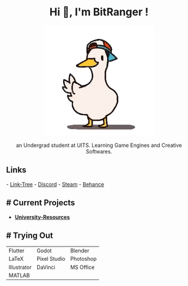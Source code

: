 <h1 align="center">Hi 👋, I'm BitRanger !</h1>
<p align=center> <img src="shuba-duck-know-your-meme.gif" height=300px width=300px></p>
<p align=center>an Undergrad student at UITS. Learning Game Engines and Creative Softwares.</p> 
  
<h2>Links</h2>
- <a href="https://forms.gle/ifDSTsdRaG9c4zJ3A">Link-Tree</a>
- <a href="https://discordapp.com/users/461953229299646471">Discord</a>
- <a href="https://steamcommunity.com/id/BitRanger/">Steam</a>
- <a href="https://www.behance.net/b1tranger">Behance</a>

<h2># Current Projects</h2>

- **[University-Resources](https://b1tranger.github.io/oUITS-Resources/)**


<h2># Trying Out</h2>
<table><tr>
<td>Flutter</td>
<td>Godot</td>
<td>Blender</td>
</tr>
<tr>
<td>LaTeX</td>
<td>Pixel Studio</td>
<td>Photoshop</td>
</tr>
<tr>
<td>Illustrator</td>
<td>DaVinci</td>
<td>MS Office</td>
</tr>
<tr>
<td>MATLAB</td>
<td></td>
<td></td>
</tr></table>

<!-- <h2># Stats</h2>
<p> <img src="https://github-readme-stats.vercel.app/api?username=b1tranger&theme=dracula" alt="Stats" /> -->

<!-- https://github.com/anuraghazra/github-readme-stats?tab=readme-ov-file#showing-icons -->

